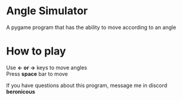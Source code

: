 # Angle Simulator
<p>A pygame program that has the ability to move according to an angle</p>

# How to play
<p>Use <b><- or -></b> keys to move angles<br>Press <b>space</b> bar to move</p>

<p font-size=20>If you have questions about this program, message me in discord <b>beronicous</b></p>
